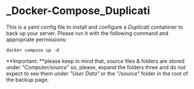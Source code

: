 # _Docker-Compose_Duplicati

This is a yaml config file to install and configure a *Duplicati* contaniner to back up your server. Please run it with the following command and appropriate permissions:

    docker compose up -d

**Important: **please keep in mind that, *source* files & folders are stored under *"Computer/source"* so, please, expand the folders three and do not expect to see them under *"User Data"* or the *"/source"* folder in the root of the backup page.

